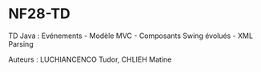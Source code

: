 NF28-TD
=======

TD Java : Evénements - Modèle MVC - Composants Swing évolués - XML Parsing

Auteurs : LUCHIANCENCO Tudor, CHLIEH Matine
